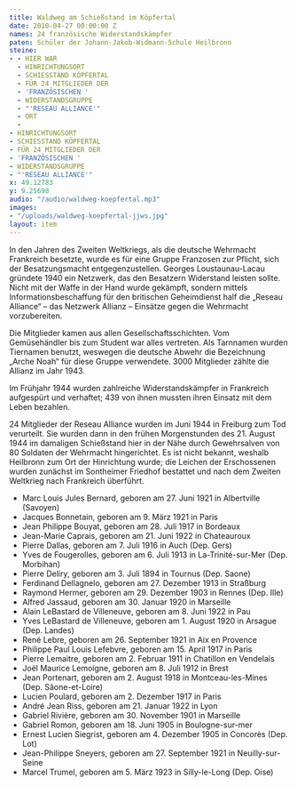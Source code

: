 ```yaml
---
title: Waldweg am Schießstand im Köpfertal
date: 2010-04-27 00:00:00 Z
names: 24 französische Widerstandskämpfer
paten: Schüler der Johann-Jakob-Widmann-Schule Heilbronn
steine:
- - HIER WAR
  - HINRICHTUNGSORT
  - SCHIESSTAND KÖPFERTAL
  - FÜR 24 MITGLIEDER DER
  - 'FRANZÖSISCHEN '
  - WIDERSTANDSGRUPPE
  - "'RESEAU ALLIANCE'"
  - ORT
  - 
- HINRICHTUNGSORT
- SCHIESSTAND KÖPFERTAL
- FÜR 24 MITGLIEDER DER
- 'FRANZÖSISCHEN '
- WIDERSTANDSGRUPPE
- "'RESEAU ALLIANCE'"
x: 49.12783
y: 9.25698
audio: "/audio/waldweg-koepfertal.mp3"
images:
- "/uploads/waldweg-koepfertal-jjws.jpg"
layout: item
---
```


In den Jahren des Zweiten Weltkriegs, als die deutsche Wehrmacht Frankreich besetzte, wurde es für eine Gruppe Franzosen zur Pflicht, sich der Besatzungsmacht entgegenzustellen. Georges Loustaunau-Lacau gründete 1940 ein Netzwerk, das den Besatzern Widerstand leisten sollte. Nicht mit der Waffe in der Hand wurde gekämpft, sondern mittels Informationsbeschaffung für den britischen Geheimdienst half die „Reseau Alliance“ – das Netzwerk Allianz – Einsätze gegen die Wehrmacht vorzubereiten.

Die Mitglieder kamen aus allen Gesellschaftsschichten. Vom Gemüsehändler bis zum Student war alles vertreten. Als Tarnnamen wurden Tiernamen benutzt, weswegen die deutsche Abwehr die Bezeichnung „Arche Noah“ für diese Gruppe verwendete. 3000 Mitglieder zählte die Allianz im Jahr 1943.

Im Frühjahr 1944 wurden zahlreiche Widerstandskämpfer in Frankreich aufgespürt und verhaftet; 439 von ihnen mussten ihren Einsatz mit dem Leben bezahlen.

24 Mitglieder der Reseau Alliance wurden im Juni 1944 in Freiburg zum Tod verurteilt. Sie wurden dann in den frühen Morgenstunden des 21. August 1944 im damaligen Schießstand hier in der Nähe durch Gewehrsalven von 80 Soldaten der Wehrmacht hingerichtet. Es ist nicht bekannt, weshalb Heilbronn zum Ort der Hinrichtung wurde; die Leichen der Erschossenen wurden zunächst im Sontheimer Friedhof bestattet und nach dem Zweiten Weltkrieg nach Frankreich überführt.


- Marc Louis Jules Bernard, geboren am 27. Juni 1921 in Albertville (Savoyen)  
- Jacques Bonnetain, geboren am 9. März 1921 in Paris  
- Jean Philippe Bouyat, geboren am 28. Juli 1917 in Bordeaux  
- Jean-Marie Caprais, geboren am 21. Juni 1922 in Chateauroux  
- Pierre Dallas, geboren am 7. Juli 1916 in Auch (Dep. Gers)  
- Yves de Fougerolles, geboren am 6. Juli 1913 in La-Trinité-sur-Mer (Dep. Morbihan)  
- Pierre Deliry, geboren am 3. Juli 1894 in Tournus (Dep. Saone)  
- Ferdinand Dellagnelo, geboren am 27. Dezember 1913 in Straßburg  
- Raymond Hermer, geboren am 29. Dezember 1903 in Rennes (Dep. Ille)  
- Alfred Jassaud, geboren am 30. Januar 1920 in Marseille  
- Alain LeBastard de Villeneuve, geboren am 8. Juni 1922 in Pau  
- Yves LeBastard de Villeneuve, geboren am 1. August 1920 in Arsague (Dep. Landes)  
- René Lebre, geboren am 26. September 1921 in Aix en Provence  
- Philippe Paul Louis Lefebvre, geboren am 15. April 1917 in Paris  
- Pierre Lemaitre, geboren am 2. Februar 1911 in Chatillon en Vendelais  
- Joël Maurice Lemoigne, geboren am 8. Juli 1912 in Brest  
- Jean Portenart, geboren am 2. August 1918 in Montceau-les-Mines (Dep. Sâone-et-Loire)  
- Lucien Poulard, geboren am 2. Dezember 1917 in Paris  
- André Jean Riss, geboren am 21. Januar 1922 in Lyon  
- Gabriel Rivière, geboren am 30. November 1901 in Marseille  
- Gabriel Romon, geboren am 18. Juni 1905 in Boulogne-sur-mer  
- Ernest Lucien Siegrist, geboren am 4. Dezember 1905 in Concorès (Dep. Lot)  
- Jean-Philippe Sneyers, geboren am 27. September 1921 in Neuilly-sur-Seine  
- Marcel Trumel, geboren am 5. März 1923 in Silly-le-Long (Dep. Oise)  